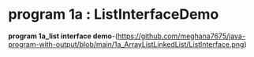 # program 1a : ListInterfaceDemo

**program 1a_list interface demo**-(https://github.com/meghana7675/java-program-with-output/blob/main/1a_ArrayListLinkedList/ListInterface.png)


